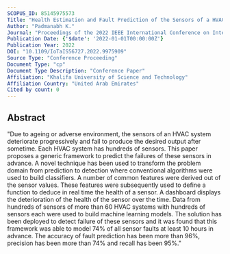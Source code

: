 ```yaml
---
SCOPUS_ID: 85145975573
Title: "Health Estimation and Fault Prediction of the Sensors of a HVAC System"
Author: "Padmanabh K."
Journal: "Proceedings of the 2022 IEEE International Conference on Internet of Things and Intelligence Systems, IoTaIS 2022"
Publication Date: {'$date': '2022-01-01T00:00:00Z'}
Publication Year: 2022
DOI: "10.1109/IoTaIS56727.2022.9975909"
Source Type: "Conference Proceeding"
Document Type: "cp"
Document Type Description: "Conference Paper"
Affiliation: "Khalifa University of Science and Technology"
Affiliation Country: "United Arab Emirates"
Cited by count: 0
---
```


## Abstract
"Due to ageing or adverse environment, the sensors of an HVAC system deteriorate progressively and fail to produce the desired output after sometime. Each HVAC system has hundreds of sensors. This paper proposes a generic framework to predict the failures of these sensors in advance. A novel technique has been used to transform the problem domain from prediction to detection where conventional algorithms were used to build classifiers. A number of common features were derived out of the sensor values. These features were subsequently used to define a function to deduce in real time the health of a sensor. A dashboard displays the deterioration of the health of the sensor over the time. Data from hundreds of sensors of more than 60 HVAC systems with hundreds of sensors each were used to build machine learning models. The solution has been deployed to detect failure of these sensors and it was found that this framework was able to model 74% of all sensor faults at least 10 hours in advance. The accuracy of fault prediction has been more than 96%, precision has been more than 74% and recall has been 95%."
